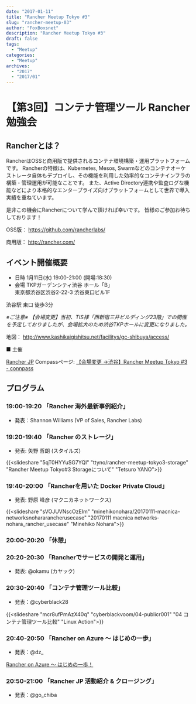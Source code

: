```yaml
---
date: "2017-01-11"
title: "Rancher Meetup Tokyo #3"
slug: "rancher-meetup-03" 
author: "FoxBoxsnet"
description: "Rancher Meetup Tokyo #3"
draft: false
tags:
  - "Meetup"
categories:
  - "Meetup"
archives:
  - "2017"
  - "2017/01"
---
```


# 【第3回】コンテナ管理ツール Rancher勉強会
## Rancherとは？

RancherはOSSと商用版で提供されるコンテナ環境構築・運用プラットフォームです。 Rancherの特徴は、Kubernetes, Mesos, Swarmなどのコンテナオーケストレータ自体もデプロイし、その機能を利用した効率的なコンテナインフラの構築・管理運用が可能なことです。 また、Active Directory連携や監査ログな機能などにより本格的なエンタープライズ向けプラットフォームとして世界で導入実績を重ねています。

是非この機会にRancherについて学んで頂ければ幸いです。 皆様のご参加お待ちしております！

OSS版：
https://github.com/rancherlabs/ 

商用版：
http://rancher.com/ 

## イベント開催概要

+ 日時      1月11日(水) 19:00-21:00 (開場:18:30)
+ 会場      TKPガーデンシティ渋谷 ホール「B」  
            東京都渋谷区渋谷2-22-3 渋谷東口ビル1F  
  
渋谷駅 東口 徒歩3分
  
*※ご注意※*
*【会場変更】当初、TIS様「西新宿三井ビルディング23階」での開催を予定しておりましたが、会場拡大のため渋谷TKPホールに変更になりました。*

地図：
http://www.kashikaigishitsu.net/facilitys/gc-shibuya/access/ 

■ 主催

[Rancher JP](https://rancherjp.connpass.com/)
Compassページ: [【会場変更 →渋谷】Rancher Meetup Tokyo \#3 \- connpass](https://rancherjp.connpass.com/event/45768/)


## プログラム
### 19:00-19:20 「Rancher 海外最新事例紹介」
+ 発表：Shannon Williams (VP of Sales, Rancher Labs)

### 19:20-19:40 「Rancher のストレージ」
+ 発表: 矢野 哲朗 (スタイルズ)

{{<slideshare "5qT0HYYuSG7YQl" "ttyno/rancher-meetup-tokyo3-storage" "Rancher Meetup Tokyo#3 Storageについて" "Tetsuro YANO">}}

### 19:40-20:00 「Rancherを用いた Docker Private Cloud」
+ 発表: 野原 峰彦 (マクニカネットワークス)

{{<slideshare "sVOJUVNscOzEIm" "minehikonohara/20170111-macnica-networksnohararancherusecase" "20170111 macnica networks-nohara_rancher_usecase" "Minehiko Nohara">}}

### 20:00-20:20 「休憩」

### 20:20-20:30 「Rancherでサービスの開発と運用」
+ 発表: @okamu (カヤック)

### 20:30-20:40 「コンテナ管理ツール比較」
+ 発表：@cyberblack28

{{<slideshare "mcr8ufPmAzX40q" "cyberblackvoom/04-publicr001" "04 コンテナ管理ツール比較" "Linux Action">}}

### 20:40-20:50 「Rancher on Azure ～ はじめの一歩」
+ 発表：@dz_

[Rancher on Azure ～ はじめの一歩！](https://docs.com/oohira-kadumi/4253/rancher-on-azure)

### 20:50-21:00 「Rancher JP 活動紹介 & クロージング」
+ 発表：@go_chiba